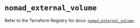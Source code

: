 # `nomad_external_volume`

Refer to the Terraform Registry for docs: [`nomad_external_volume`](https://registry.terraform.io/providers/hashicorp/nomad/2.4.0/docs/resources/external_volume).
